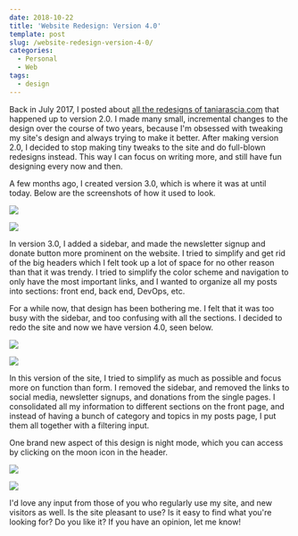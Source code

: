 ```yaml
---
date: 2018-10-22
title: 'Website Redesign: Version 4.0'
template: post
slug: /website-redesign-version-4-0/
categories:
  - Personal
  - Web
tags:
  - design
---
```


Back in July 2017, I posted about [all the redesigns of taniarascia.com](https://www.taniarascia.com/version-2-0-website-redesign-863-commits-later/) that happened up to version 2.0. I made many small, incremental changes to the design over the course of two years, because I'm obsessed with tweaking my site's design and always trying to make it better. After making version 2.0, I decided to stop making tiny tweaks to the site and do full-blown redesigns instead. This way I can focus on writing more, and still have fun designing every now and then.

A few months ago, I created version 3.0, which is where it was at until today. Below are the screenshots of how it used to look.

![](https://www.taniarascia.com/wp-content/uploads/Screen-Shot-2018-10-12-at-6.19.22-PM-1024x655.png)

![](https://www.taniarascia.com/wp-content/uploads/Screen-Shot-2018-10-21-at-2.37.16-PM-1024x655.png)

In version 3.0, I added a sidebar, and made the newsletter signup and donate button more prominent on the website. I tried to simplify and get rid of the big headers which I felt took up a lot of space for no other reason than that it was trendy. I tried to simplify the color scheme and navigation to only have the most important links, and I wanted to organize all my posts into sections: front end, back end, DevOps, etc.

For a while now, that design has been bothering me. I felt that it was too busy with the sidebar, and too confusing with all the sections. I decided to redo the site and now we have version 4.0, seen below.

![](https://www.taniarascia.com/wp-content/uploads/Screen-Shot-2018-10-21-at-10.44.14-PM-1024x655.png)

![](https://www.taniarascia.com/wp-content/uploads/Screen-Shot-2018-10-21-at-10.44.20-PM-1024x655.png)

In this version of the site, I tried to simplify as much as possible and focus more on function than form. I removed the sidebar, and removed the links to social media, newsletter signups, and donations from the single pages. I consolidated all my information to different sections on the front page, and instead of having a bunch of category and topics in my posts page, I put them all together with a filtering input.

One brand new aspect of this design is night mode, which you can access by clicking on the moon icon in the header.

![](https://www.taniarascia.com/wp-content/uploads/Screen-Shot-2018-10-21-at-10.55.49-PM-1024x655.png)

![](https://www.taniarascia.com/wp-content/uploads/Screen-Shot-2018-10-21-at-10.55.52-PM-1024x655.png)

I'd love any input from those of you who regularly use my site, and new visitors as well. Is the site pleasant to use? Is it easy to find what you're looking for? Do you like it? If you have an opinion, let me know!
